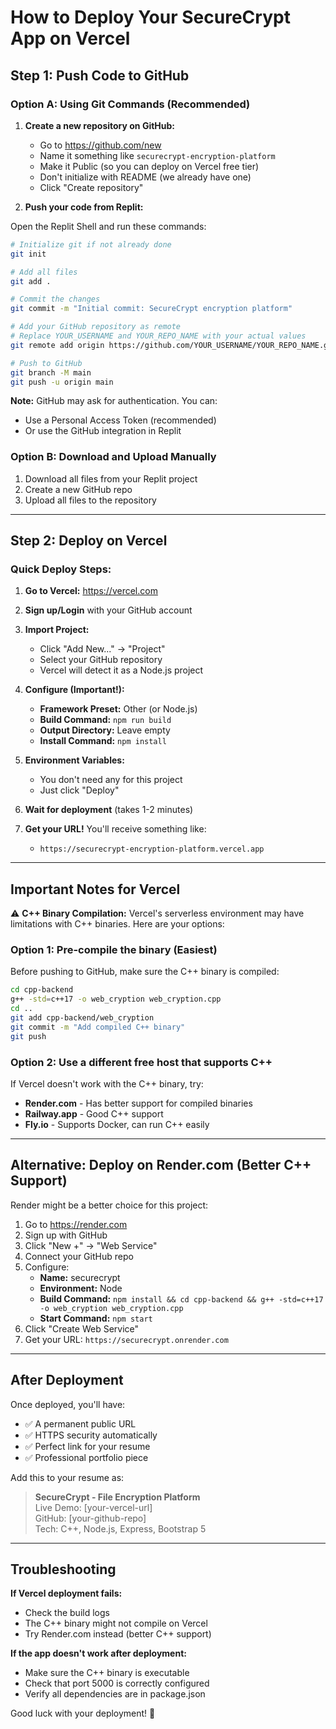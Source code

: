 # How to Deploy Your SecureCrypt App on Vercel

## Step 1: Push Code to GitHub

### Option A: Using Git Commands (Recommended)

1. **Create a new repository on GitHub:**
   - Go to https://github.com/new
   - Name it something like `securecrypt-encryption-platform`
   - Make it Public (so you can deploy on Vercel free tier)
   - Don't initialize with README (we already have one)
   - Click "Create repository"

2. **Push your code from Replit:**

Open the Replit Shell and run these commands:

```bash
# Initialize git if not already done
git init

# Add all files
git add .

# Commit the changes
git commit -m "Initial commit: SecureCrypt encryption platform"

# Add your GitHub repository as remote
# Replace YOUR_USERNAME and YOUR_REPO_NAME with your actual values
git remote add origin https://github.com/YOUR_USERNAME/YOUR_REPO_NAME.git

# Push to GitHub
git branch -M main
git push -u origin main
```

**Note:** GitHub may ask for authentication. You can:
- Use a Personal Access Token (recommended)
- Or use the GitHub integration in Replit

### Option B: Download and Upload Manually

1. Download all files from your Replit project
2. Create a new GitHub repo
3. Upload all files to the repository

---

## Step 2: Deploy on Vercel

### Quick Deploy Steps:

1. **Go to Vercel:** https://vercel.com

2. **Sign up/Login** with your GitHub account

3. **Import Project:**
   - Click "Add New..." → "Project"
   - Select your GitHub repository
   - Vercel will detect it as a Node.js project

4. **Configure (Important!):**
   - **Framework Preset:** Other (or Node.js)
   - **Build Command:** `npm run build`
   - **Output Directory:** Leave empty
   - **Install Command:** `npm install`

5. **Environment Variables:**
   - You don't need any for this project
   - Just click "Deploy"

6. **Wait for deployment** (takes 1-2 minutes)

7. **Get your URL!** You'll receive something like:
   - `https://securecrypt-encryption-platform.vercel.app`

---

## Important Notes for Vercel

⚠️ **C++ Binary Compilation:**
Vercel's serverless environment may have limitations with C++ binaries. Here are your options:

### Option 1: Pre-compile the binary (Easiest)
Before pushing to GitHub, make sure the C++ binary is compiled:
```bash
cd cpp-backend
g++ -std=c++17 -o web_cryption web_cryption.cpp
cd ..
git add cpp-backend/web_cryption
git commit -m "Add compiled C++ binary"
git push
```

### Option 2: Use a different free host that supports C++
If Vercel doesn't work with the C++ binary, try:
- **Render.com** - Has better support for compiled binaries
- **Railway.app** - Good C++ support
- **Fly.io** - Supports Docker, can run C++ easily

---

## Alternative: Deploy on Render.com (Better C++ Support)

Render might be a better choice for this project:

1. Go to https://render.com
2. Sign up with GitHub
3. Click "New +" → "Web Service"
4. Connect your GitHub repo
5. Configure:
   - **Name:** securecrypt
   - **Environment:** Node
   - **Build Command:** `npm install && cd cpp-backend && g++ -std=c++17 -o web_cryption web_cryption.cpp`
   - **Start Command:** `npm start`
6. Click "Create Web Service"
7. Get your URL: `https://securecrypt.onrender.com`

---

## After Deployment

Once deployed, you'll have:
- ✅ A permanent public URL
- ✅ HTTPS security automatically
- ✅ Perfect link for your resume
- ✅ Professional portfolio piece

Add this to your resume as:
> **SecureCrypt - File Encryption Platform**  
> Live Demo: [your-vercel-url]  
> GitHub: [your-github-repo]  
> Tech: C++, Node.js, Express, Bootstrap 5

---

## Troubleshooting

**If Vercel deployment fails:**
- Check the build logs
- The C++ binary might not compile on Vercel
- Try Render.com instead (better C++ support)

**If the app doesn't work after deployment:**
- Make sure the C++ binary is executable
- Check that port 5000 is correctly configured
- Verify all dependencies are in package.json

Good luck with your deployment! 🚀
